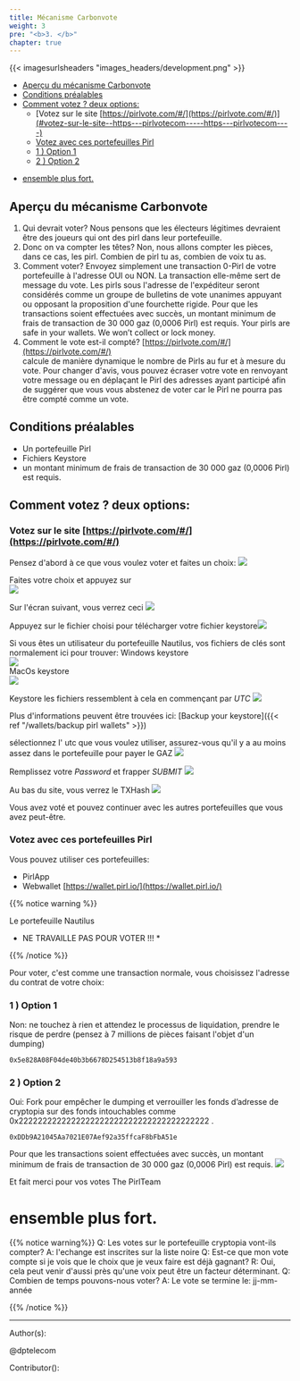 ```yaml
---
title: Mécanisme Carbonvote
weight: 3
pre: "<b>3. </b>"
chapter: true
---
```


{{< imagesurlsheaders "images_headers/development.png" >}}

* [Aperçu du mécanisme Carbonvote](#aper-u-du-m-canisme-carbonvote)
* [Conditions préalables](#conditions-pr-alables)
* [Comment votez ? deux options:](#comment-votez---deux-options-)
  + [Votez sur le site [https://pirlvote.com/#/](https://pirlvote.com/#/)](#votez-sur-le-site--https---pirlvotecom-----https---pirlvotecom----)
  + [Votez avec ces portefeuilles Pirl](#votez-avec-ces-portefeuilles-pirl)
  + [1 ) Option 1](#1---option-1)
  + [2 ) Option 2](#2---option-2)
- [ensemble plus fort.](#ensemble-plus-fort)

## Aperçu du mécanisme Carbonvote

1) Qui devrait voter?
Nous pensons que les électeurs légitimes devraient être des joueurs qui ont des pirl dans leur portefeuille.
2) Donc on va compter les têtes?
Non, nous allons compter les pièces, dans ce cas, les pirl. Combien de pirl tu as, combien de voix tu as.  
3) Comment voter?
Envoyez simplement une transaction 0-Pirl de votre portefeuille à l'adresse OUI ou NON. La transaction elle-même sert de message du vote. Les pirls sous l'adresse de l'expéditeur seront considérés comme un groupe de bulletins de vote unanimes appuyant ou opposant la proposition d'une fourchette rigide. Pour que les transactions soient effectuées avec succès, un montant minimum de frais de transaction de 30 000 gaz (0,0006 Pirl) est requis.
Your pirls are safe in your wallets. We won’t collect or lock money.  
4) Comment le vote est-il compté?
[https://pirlvote.com/#/](https://pirlvote.com/#/)  
calcule de manière dynamique le nombre de Pirls  au fur et à mesure du vote.
Pour changer d'avis, vous pouvez écraser votre vote en renvoyant votre message ou en déplaçant le Pirl des adresses ayant participé afin de suggérer que vous vous abstenez de voter car le Pirl ne pourra pas être compté comme un vote.


## Conditions préalables
- Un portefeuille Pirl
- Fichiers Keystore
- un montant minimum de frais de transaction de 30 000 gaz (0,0006 Pirl) est requis.

## Comment votez ? deux options:

### Votez sur le site [https://pirlvote.com/#/](https://pirlvote.com/#/)  

Pensez d'abord à ce que vous voulez voter et faites un choix:
![](https://pirl.live/ipfs/QmPmjCSwnpnU7yaXradvQJq51LZhoeZiLheffZ4GU4ij75)  

Faites votre choix et appuyez sur  
![](https://pirl.live/ipfs/QmbbgZMrLRvtKN5L15jSaqwxJ2WUHEuFuu4MBxcW9J31Th)  

Sur l'écran suivant, vous verrez ceci
![](https://pirl.live/ipfs/QmePUGmodyFUf6FgLWrT92cm8S8s4r8ARYvU3t4ns5nMDU)  

Appuyez sur le fichier choisi pour télécharger votre fichier keystore![](https://pirl.live/ipfs/QmaA9KDPV4TA2Z2FDd5WVRCLESkXDznB1xbCDnLjuL8y2N)  

Si vous êtes un utilisateur du portefeuille Nautilus, vos fichiers de clés sont normalement ici pour trouver:
Windows keystore  
![](https://pirl.live/ipfs/Qmbgngc8SFTPXA6i2E8sh4XDXozCKQCU4gRnm5Fw3AWEep)  
MacOs keystore  
![](https://pirl.live/ipfs/QmdyRveKT2XcbguxKVpFr8U3xH1v4awtfamn11LeKn1tBj)

Keystore les fichiers ressemblent à cela en commençant par  *UTC*   ![](https://pirl.live/ipfs/QmPxCotuSsSk5ZTBXDVS4c8sDn1aS1vUhrZtA1QQXendFF)  


Plus d'informations peuvent être trouvées ici:
[Backup your keystore]({{< ref "/wallets/backup pirl wallets" >}})  

sélectionnez l' utc que vous voulez utiliser, assurez-vous qu'il y a au moins assez dans le portefeuille pour payer le GAZ ![](https://pirl.live/ipfs/Qmezp1Aqex56ji21gYox1xeo6txyLZGsBxhe4q5yXoUQ6P)  

Remplissez votre *Password* et frapper *SUBMIT*    ![](https://pirl.live/ipfs/Qmezp1Aqex56ji21gYox1xeo6txyLZGsBxhe4q5yXoUQ6P)  

Au bas du site, vous verrez le TXHash  ![](https://pirl.live/ipfs/QmbMM2JGgbiFPZGGaaqxLG3ic9xLFuUzqYBxAKp2b2Agu6)  

Vous avez voté et pouvez continuer avec les autres portefeuilles que vous avez peut-être.

### Votez avec ces portefeuilles Pirl

Vous pouvez utiliser ces portefeuilles:
- PirlApp  
- Webwallet [https://wallet.pirl.io/](https://wallet.pirl.io/)  


{{% notice warning %}}

Le portefeuille Nautilus
* NE TRAVAILLE PAS POUR VOTER !!! *

{{% /notice %}}

Pour voter, c'est comme une transaction normale, vous choisissez l'adresse du contrat de votre choix:
### 1 ) Option 1  
Non: ne touchez à rien et attendez le processus de liquidation,
prendre le risque de perdre  (pensez à 7 millions de pièces faisant l'objet d'un dumping)
```
0x5e828A08F04de40b3b6678D254513b8f18a9a593  
```
### 2 ) Option 2  
Oui: Fork pour empêcher le dumping et verrouiller les fonds d’adresse de cryptopia sur des fonds intouchables comme 0x2222222222222222222222222222222222222222 .
```
0xDDb9A21045Aa7021E07Aef92a35ffcaF8bFbA51e
```
Pour que les transactions soient effectuées avec succès, un montant minimum de frais de transaction de 30 000 gaz (0,0006 Pirl) est requis.
![](https://pirl.live/ipfs/QmSogyYjufBmnXnRDWQ6xErY6eTV4v8dPRhn334qboTKco)  



Et fait merci pour vos votes
The PirlTeam
# ensemble plus fort.



{{% notice warning%}}
Q: Les votes sur le portefeuille cryptopia vont-ils compter?
A: l'echange est inscrites sur la liste noire
Q: Est-ce que mon vote compte si je vois que le choix que je veux faire est déjà gagnant?
R: Oui, cela peut venir d'aussi près qu'une voix peut être un facteur déterminant.
Q: Combien de temps pouvons-nous voter?
A: Le vote se termine le: jj-mm-année

{{% /notice %}}  



---
Author(s):

@dptelecom

Contributor():
